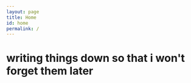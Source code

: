 ```yaml
---
layout: page
title: Home
id: home
permalink: /
---
```


# writing things down so that i won't forget them later
